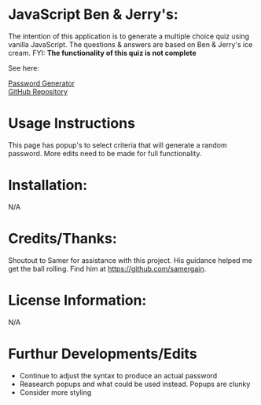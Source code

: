# JavaScript Ben & Jerry's:
The intention of this application is to generate a multiple choice quiz using vanilla JavaScript. The questions & answers are based on Ben & Jerry's ice cream. FYI: **The functionality of this quiz is not complete**

See here:

[Password Generator](https://keepthelidontight.github.io/randomPassword/)
<br>
[GitHub Repository](https://github.com/KeepTheLidOnTight/randomPassword)

# Usage Instructions
This page has popup's to select criteria that will generate a random password. More edits need to be made for full functionality.

# Installation:
N/A

# Credits/Thanks:
Shoutout to Samer for assistance with this project. His guidance helped me get the ball rolling. Find him at https://github.com/samergain.

# License Information: 
N/A

# Furthur Developments/Edits
<ul>
<li>Continue to adjust the syntax to produce an actual password</li>
<li>Reasearch popups and what could be used instead. Popups are clunky</li>
<li>Consider more styling</li>
</ul>
